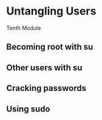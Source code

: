 # Untangling Users

Tenth Module

## Becoming root with su


## Other users with su


## Cracking passwords


## Using sudo

